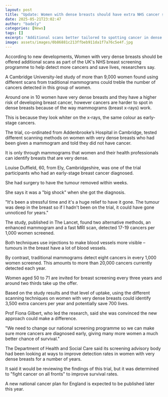 ```yaml
---
layout: post
title: "Update: Women with dense breasts should have extra NHS cancer scans, researchers say"
date: 2025-05-21T23:02:47
author: "badely"
categories: [News]
tags: []
excerpt: "Additional scans better tailored to spotting cancer in dense breasts could treble detection rates."
image: assets/images/0b86881c213ffbeb911da1f7a76c5e4f.jpg
---
```


According to new developments, Women with very dense breasts should be offered additional scans as part of the UK's NHS breast screening programme to help detect more cancers and save lives, researchers say.

A Cambridge University-led study of more than 9,000 women found using different scans from traditional mammograms could treble the number of cancers detected in this group of women.

Around one in 10 women have very dense breasts and they have a higher risk of developing breast cancer, however cancers are harder to spot in dense breasts because of the way mammograms (breast x-rays) work.

This is because they look whiter on the x-rays, the same colour as early-stage cancers.

The trial, co-ordinated from Addenbrooke’s Hospital in Cambridge, tested different scanning methods on women with very dense breasts who had been given a mammogram and told they did not have cancer.

It is only through mammograms that women and their health professionals can identify breasts that are very dense.

Louise Duffield, 60, from Ely, Cambridgeshire, was one of the trial participants who had an early-stage breast cancer diagnosed.

She had surgery to have the tumour removed within weeks.

She says it was a "big shock" when she got the diagnosis.

"It's been a stressful time and it's a huge relief to have it gone. The tumour was deep in the breast so if I hadn't been on the trial, it could have gone unnoticed for years."

The study, published in The Lancet, found two alternative methods, an enhanced mammogram and a fast MRI scan, detected 17-19 cancers per 1,000 women screened. 

Both techniques use injections to make blood vessels more visible – tumours in the breast have a lot of blood vessels.

By contrast, traditional mammograms detect eight cancers in every 1,000 women screened. This amounts to more than 20,000 cancers currently detected each year. 

Women aged 50 to 71 are invited for breast screening every three years and around two thirds take up the offer.

Based on the study results and that level of uptake, using the different scanning techniques on women with very dense breasts could identify 3,500 extra cancers per year and potentially save 700 lives.

Prof Fiona Gilbert, who led the research, said she was convinced the new approach could make a difference.

"We need to change our national screening programme so we can make sure more cancers are diagnosed early, giving many more women a much better chance of survival."

The Department of Health and Social Care said its screening advisory body had been looking at ways to improve detection rates in women with very dense breasts for a number of years.

It said it would be reviewing the findings of this trial, but it was determined to "fight cancer on all fronts" to improve survival rates.

A new national cancer plan for England is expected to be published later this year.

